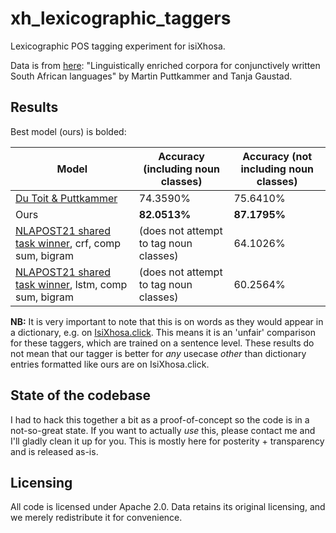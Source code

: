 # xh_lexicographic_taggers

Lexicographic POS tagging experiment for isiXhosa.

Data is from [here](https://repo.sadilar.org/items/eb524a86-8953-4d2b-89d9-f40f5860e36c):
"Linguistically enriched corpora for conjunctively written South African languages" by Martin Puttkammer and Tanja 
Gaustad.

## Results

Best model (ours) is bolded:

|Model                            |Accuracy (including noun classes)|Accuracy (not including noun classes)|
|---------------------------------|---------------------------------|-------------------------------------|
|[Du Toit & Puttkammer](https://www.mdpi.com/2078-2489/12/12/520)             | 74.3590%                        | 75.6410%                            |
|Ours                             | **82.0513%**                        | **87.1795%**                            |
|[NLAPOST21 shared task winner](https://upjournals.up.ac.za/index.php/dhasa/article/view/3865), crf, comp sum, bigram | (does not attempt to tag noun classes)                        | 64.1026%                            |
|[NLAPOST21 shared task winner](https://upjournals.up.ac.za/index.php/dhasa/article/view/3865), lstm, comp sum, bigram| (does not attempt to tag noun classes)                      | 60.2564%                            |

**NB:** It is very important to note that this is on words as they would appear in a dictionary, e.g. on [IsiXhosa.click](https://isixhosa.click). This means it is an 'unfair' comparison for these taggers, which are trained on a sentence level. These results do not mean that our tagger is better for _any_ usecase _other_ than dictionary entries formatted like ours are on IsiXhosa.click.

## State of the codebase

I had to hack this together a bit as a proof-of-concept so the code is in a not-so-great
state. If you want to actually _use_ this, please contact me and I'll gladly clean it up for you.
This is mostly here for posterity + transparency and is released as-is.

## Licensing

All code is licensed under Apache 2.0.
Data retains its original licensing, and we merely redistribute it for convenience.
